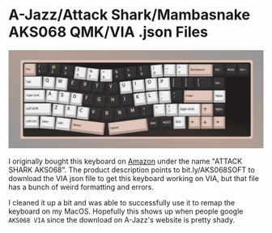 # A-Jazz/Attack Shark/Mambasnake AKS068 QMK/VIA .json Files

![Default VIA keymap](images/via.png)

I originally bought this keyboard on [Amazon](https://www.amazon.com/dp/B0CRVR1X8N) under the name "ATTACK SHARK AKS068". The product description points to bit.ly/AKS068SOFT to download the VIA json file to get this keyboard working on VIA, but that file has a bunch of weird formatting and errors.

I cleaned it up a bit and was able to successfully use it to remap the keyboard on my MacOS. Hopefully this shows up when people google `AKS068 VIA` since the download on A-Jazz's website is pretty shady.